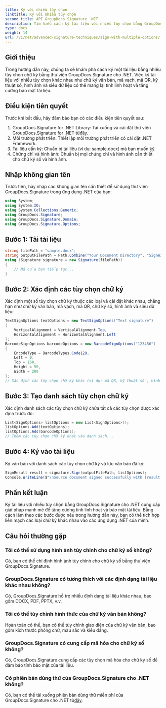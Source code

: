 ```yaml
---
title: Ký với nhiều tùy chọn
linktitle: Ký với nhiều tùy chọn
second_title: API GroupDocs.Signature .NET
description: Tìm hiểu cách ký tài liệu với nhiều tùy chọn bằng GroupDocs.Signature cho .NET. Tăng cường bảo mật tài liệu bằng văn bản, mã vạch, mã QR, kỹ thuật số và hình ảnh.
type: docs
weight: 14
url: /vi/net/advanced-signature-techniques/sign-with-multiple-options/
---
```

## Giới thiệu
Trong hướng dẫn này, chúng ta sẽ khám phá cách ký một tài liệu bằng nhiều tùy chọn chữ ký bằng thư viện GroupDocs.Signature cho .NET. Việc ký tài liệu với nhiều tùy chọn khác nhau như chữ ký văn bản, mã vạch, mã QR, kỹ thuật số, hình ảnh và siêu dữ liệu có thể mang lại tính linh hoạt và tăng cường bảo mật tài liệu.
## Điều kiện tiên quyết
Trước khi bắt đầu, hãy đảm bảo bạn có các điều kiện tiên quyết sau:
1.  GroupDocs.Signature for .NET Library: Tải xuống và cài đặt thư viện GroupDocs.Signature for .NET từ[đây](https://releases.groupdocs.com/signature/net/).
2. Môi trường phát triển: Thiết lập môi trường phát triển có cài đặt .NET Framework.
3. Tài liệu cần ký: Chuẩn bị tài liệu (ví dụ: sample.docx) mà bạn muốn ký.
4. Chứng chỉ và hình ảnh: Chuẩn bị mọi chứng chỉ và hình ảnh cần thiết cho chữ ký số và hình ảnh.

## Nhập không gian tên
Trước tiên, hãy nhập các không gian tên cần thiết để sử dụng thư viện GroupDocs.Signature trong ứng dụng .NET của bạn:
```csharp
using System;
using System.IO;
using System.Collections.Generic;
using GroupDocs.Signature;
using GroupDocs.Signature.Domain;
using GroupDocs.Signature.Options;
```
## Bước 1: Tải tài liệu
```csharp
string filePath = "sample.docx";
string outputFilePath = Path.Combine("Your Document Directory", "SignWithMultiple", "SignWithMultiple.docx");
using (Signature signature = new Signature(filePath))
{
    // Mã của bạn tiếp tục...
}
```
## Bước 2: Xác định các tùy chọn chữ ký
Xác định một số tùy chọn chữ ký thuộc các loại và cài đặt khác nhau, chẳng hạn như chữ ký văn bản, mã vạch, mã QR, chữ ký số, hình ảnh và siêu dữ liệu:
```csharp
TextSignOptions textOptions = new TextSignOptions("Text signature")
{
    VerticalAlignment = VerticalAlignment.Top,
    HorizontalAlignment = HorizontalAlignment.Left
};
BarcodeSignOptions barcodeOptions = new BarcodeSignOptions("123456")
{
    EncodeType = BarcodeTypes.Code128,
    Left = 0,
    Top = 150,
    Height = 50,
    Width = 200
};
// Xác định các tùy chọn chữ ký khác (ví dụ: mã QR, kỹ thuật số, hình ảnh, siêu dữ liệu)...
```
## Bước 3: Tạo danh sách tùy chọn chữ ký
Xác định danh sách các tùy chọn chữ ký chứa tất cả các tùy chọn được xác định trước đó:
```csharp
List<SignOptions> listOptions = new List<SignOptions>();
listOptions.Add(textOptions);
listOptions.Add(barcodeOptions);
// Thêm các tùy chọn chữ ký khác vào danh sách...
```
## Bước 4: Ký vào tài liệu
Ký văn bản với danh sách các tùy chọn chữ ký và lưu văn bản đã ký:
```csharp
SignResult result = signature.Sign(outputFilePath, listOptions);
Console.WriteLine($"\nSource document signed successfully with {result.Succeeded.Count} signature(s).\nFile saved at {outputFilePath}.");
```

## Phần kết luận
Ký tài liệu với nhiều tùy chọn bằng GroupDocs.Signature cho .NET cung cấp giải pháp mạnh mẽ để tăng cường tính linh hoạt và bảo mật tài liệu. Bằng cách làm theo các bước được nêu trong hướng dẫn này, bạn có thể tích hợp liền mạch các loại chữ ký khác nhau vào các ứng dụng .NET của mình.
## Câu hỏi thường gặp
### Tôi có thể sử dụng hình ảnh tùy chỉnh cho chữ ký số không?
Có, bạn có thể chỉ định hình ảnh tùy chỉnh cho chữ ký số bằng thư viện GroupDocs.Signature.
### GroupDocs.Signature có tương thích với các định dạng tài liệu khác nhau không?
Có, GroupDocs.Signature hỗ trợ nhiều định dạng tài liệu khác nhau, bao gồm DOCX, PDF, PPTX, v.v.
### Tôi có thể tùy chỉnh hình thức của chữ ký văn bản không?
Hoàn toàn có thể, bạn có thể tùy chỉnh giao diện của chữ ký văn bản, bao gồm kích thước phông chữ, màu sắc và kiểu dáng.
### GroupDocs.Signature có cung cấp mã hóa cho chữ ký số không?
Có, GroupDocs.Signature cung cấp các tùy chọn mã hóa cho chữ ký số để đảm bảo tính bảo mật của tài liệu.
### Có phiên bản dùng thử của GroupDocs.Signature cho .NET không?
 Có, bạn có thể tải xuống phiên bản dùng thử miễn phí của GroupDocs.Signature cho .NET từ[đây](https://releases.groupdocs.com/).